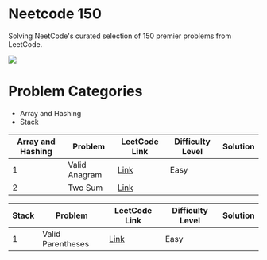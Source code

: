 # Neetcode 150

Solving NeetCode's curated selection of 150 premier problems from LeetCode.

![](https://mrsohan.netlify.app/static/media/work11.437abf0f45a36a5487d1.png)

# Problem Categories

- Array and Hashing
- Stack

| Array and Hashing | Problem       | LeetCode Link                                              | Difficulty Level | Solution |
| ----------------- | ------------- | ---------------------------------------------------------- | ---------------- | -------- |
| 1                 | Valid Anagram | [Link](https://leetcode.com/problems/valid-anagram/)       | Easy             |          |
| 2                 | Two Sum       | [Link](https://leetcode.com/problems/two-sum/description/) |                  |          |

| Stack | Problem           | LeetCode Link                                                        | Difficulty Level | Solution |
| ----- | ----------------- | -------------------------------------------------------------------- | ---------------- | -------- |
| 1     | Valid Parentheses | [Link](https://leetcode.com/problems/valid-parentheses/description/) | Easy             |          |
